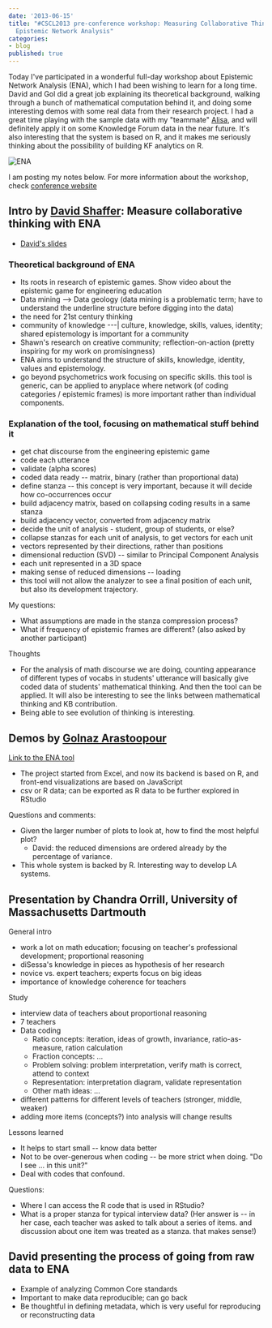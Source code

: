 ```yaml
---
date: '2013-06-15'
title: "#CSCL2013 pre-conference workshop: Measuring Collaborative Thinking Using
  Epistemic Network Analysis"
categories:
- blog
published: true
---
```


Today I've participated in a wonderful full-day workshop about Epistemic
Network Analysis (ENA), which I had been wishing to learn for a long
time. David and Gol did a great job explaining its theoretical
background, walking through a bunch of mathematical computation behind
it, and doing some interesting demos with some real data from their
research project. I had a great time playing with the sample data with
my "teammate" [Alisa](https://twitter.com/OhMissAcosta), and will
definitely apply it on some Knowledge Forum data in the near future.
It's also interesting that the system is based on R, and it makes me
seriously thinking about the possibility of building KF analytics on R.

![ENA](http://www.edgaps.org/gaps/wp-content/uploads/ENA_logo_web_sm.jpg)

I am posting my notes below. For more information about the workshop,
check [conference
website](http://www.isls.org/cscl2013/pre-conference-sessions.html)

Intro by [David Shaffer](https://twitter.com/DWShaffer): Measure collaborative thinking with ENA
------------------------------------------------------------------------------------------------

-   [David's slides](http://www.slideshare.net/dws1d/lak-05)

### Theoretical background of ENA

-   Its roots in research of epistemic games. Show video about the
    epistemic game for engineering education
-   Data mining --\> Data geology (data mining is a problematic term;
    have to understand the underline structure before digging into the
    data)
-   the need for 21st century thinking
-   community of knowledge ---| culture, knowledge, skills, values,
    identity; shared epistemology is important for a community
-   Shawn's research on creative community; reflection-on-action (pretty
    inspiring for my work on promisingness)
-   ENA aims to understand the structure of skills, knowledge, identity,
    values and epistemology.
-   go beyond psychometrics work focusing on specific skills. this tool
    is generic, can be applied to anyplace where network (of coding
    categories / epistemic frames) is more important rather than
    individual components.

### Explanation of the tool, focusing on mathematical stuff behind it

-   get chat discourse from the engineering epistemic game
-   code each utterance
-   validate (alpha scores)
-   coded data ready -- matrix, binary (rather than proportional data)
-   define stanza -- this concept is very important, because it will
    decide how co-occurrences occur
-   build adjacency matrix, based on collapsing coding results in a same
    stanza
-   build adjacency vector, converted from adjacency matrix
-   decide the unit of analysis - student, group of students, or else?
-   collapse stanzas for each unit of analysis, to get vectors for each
    unit
-   vectors represented by their directions, rather than positions
-   dimensional reduction (SVD) -- similar to Principal Component
    Analysis
-   each unit represented in a 3D space
-   making sense of reduced dimensions -- loading
-   this tool will not allow the analyzer to see a final position of
    each unit, but also its development trajectory.

My questions:

-   What assumptions are made in the stanza compression process?
-   What if frequency of epistemic frames are different? (also asked by
    another participant)

Thoughts

-   For the analysis of math discourse we are doing, counting appearance
    of different types of vocabs in students' utterance will basically
    give coded data of students' mathematical thinking. And then the
    tool can be applied. It will also be interesting to see the links
    between mathematical thinking and KB contribution.
-   Being able to see evolution of thinking is interesting.

Demos by [Golnaz Arastoopour](https://twitter.com/HeyItsGol)
------------------------------------------------------------

[Link to the ENA tool](http://epistemicgames.org/ena/)

-   The project started from Excel, and now its backend is based on R,
    and front-end visualizations are based on JavaScript
-   csv or R data; can be exported as R data to be further explored in
    RStudio

Questions and comments:

-   Given the larger number of plots to look at, how to find the most
    helpful plot?
    -   David: the reduced dimensions are ordered already by the
        percentage of variance.
-   This whole system is backed by R. Interesting way to develop LA
    systems.

Presentation by Chandra Orrill, University of Massachusetts Dartmouth
---------------------------------------------------------------------

General intro

-   work a lot on math education; focusing on teacher's professional
    development; proportional reasoning
-   diSessa's knowledge in pieces as hypothesis of her research
-   novice vs. expert teachers; experts focus on big ideas
-   importance of knowledge coherence for teachers

Study

-   interview data of teachers about proportional reasoning
-   7 teachers
-   Data coding
    -   Ratio concepts: iteration, ideas of growth, invariance,
        ratio-as-measure, ration calculation
    -   Fraction concepts: ...
    -   Problem solving: problem interpretation, verify math is correct,
        attend to context
    -   Representation: interpretation diagram, validate representation
    -   Other math ideas: ...
-   different patterns for different levels of teachers (stronger,
    middle, weaker)
-   adding more items (concepts?) into analysis will change results

Lessons learned

-   It helps to start small -- know data better
-   Not to be over-generous when coding -- be more strict when doing.
    "Do I see ... in this unit?"
-   Deal with codes that confound.

Questions:

-   Where I can access the R code that is used in RStudio?
-   What is a proper stanza for typical interview data? (Her answer is
    -- in her case, each teacher was asked to talk about a series of
    items. and discussion about one item was treated as a stanza. that
    makes sense!)

David presenting the process of going from raw data to ENA
----------------------------------------------------------

-   Example of analyzing Common Core standards
-   Important to make data reproducible; can go back
-   Be thoughtful in defining metadata, which is very useful for
    reproducing or reconstructing data
